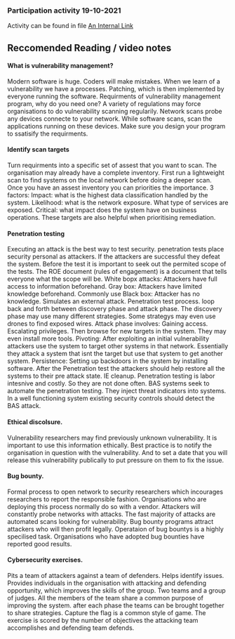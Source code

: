 ### Participation activity 19-10-2021

Activity can be found in file [An Internal Link](\FrequentFlyerSystemAnalysis.png)

## Reccomended Reading / video notes

#### What is vulnerability management?
Modern software is huge.
Coders will make mistakes.
When we learn of a vulnerability we have a processes. Patching, which is then implemented by everyone running the software.
Requirments of vulnerability management program, why do you need one?
A variety of regulations may force organisations to do vulnerability scanning regularily.
Network scans probe any devices connecte to your network. While software scans, scan the applications running on these devices.
Make sure you design your program to ssatisify the requirments.

#### Identify scan targets
Turn requirments into a specific set of assest that you want to scan.
The organisation may already have a complete inventory.
First run a lightweight scan to find systems on the local network before doing a deeper scan.
Once you have an assest inventory you can priorities the importance.
3 factors:
Impact: what is the highest data classification handled by the system.
Likelihood: what is the network exposure. What type of services are exposed.
Critical: what impact does the system have on business operations.
These targets are also helpful when prioritising remediation.

#### Penetration testing
Executing an attack is the best way to test security.
penetration tests place security personal as attackers.
If the attackers are successful they defeat the system.
Before the test it is important to seek out the permited scope of the tests.
The ROE document (rules of engagement) is a document that tells everyone what the scope will be.
White bopx attacks:
Attackers have full access to information beforehand.
Gray box:
Attackers have limited knowledge beforehand.
Commonly use
Black box:
Attacker has no knowledge. Simulates an external attack.
Penetration test process.
loop back and forth between discovery phase and attack phase.
The discovery phase may use many different strategies.
Some strategys may even use drones to find exposed wires.
Attack phase involves:
Gaining access. Escalating privileges. Then browse for new targets in the system.
They may even install more tools.
Pivoting:
After exploiting an initial vulnerability attackers use the system to target other systems in that network.
Essentially they attack a system that isnt the target but use that system to get another system.
Persistence:
Setting up backdoors in the system by installing software.
After the Penetration test the attackers should help restore all the systems to their pre attack state. IE cleanup.
Penetration testing is labor intesnive and costly. So they are not done often.
BAS systems seek to automate the penetration testing. They inject threat indicators into systems.
In a well functioning system existing security controls should detect the BAS attack.

#### Ethical discolsure.
Vulnerability researchers may find previously unknown vulnerability.
It is important to use this information ethically.
Best practice is to notify the organisation in question with the vulnerability. And to set a date that you will release this vulnerability publically to put pressure on them to fix the issue.

#### Bug bounty.
Formal process to open network to security researchers which incourages researchers to report the responsible fashion. Organisations who are deploying this process normally do so with a vendor. Attackers will constantly probe networks with attacks.
The fast majority of attacks are automated scans looking for vulnerability. Bug bounty programs attract attackers who will then profit legally.
Operataion of bug bountys is a highly specilised task.
Organisations who have adopted bug bounties have reported good results.

#### Cybersecurity exercises.
Pits a team of attackers against a team of defenders.
Helps identify issues. Provides individuals in the organisation with attacking and defending opportunity, which improves the skills of the group.
Two teams and a group of judges.
All the members of the team share a common purpose of improving the system. after each phase the teams can be brought together to share strategies.
Capture the flag is a common style of game. The exercise is scored by the number of objectives the attacking team accomplishes and defending team defends.

